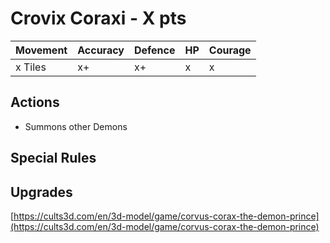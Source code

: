 # Crovix Coraxi  - X pts

|Movement | Accuracy | Defence | HP | Courage |
| ------ | ------ | ------ | ------ | ------ |
| x Tiles | x+ | x+ | x | x |

## Actions
- Summons other Demons

## Special Rules

## Upgrades

[https://cults3d.com/en/3d-model/game/corvus-corax-the-demon-prince](https://cults3d.com/en/3d-model/game/corvus-corax-the-demon-prince)

